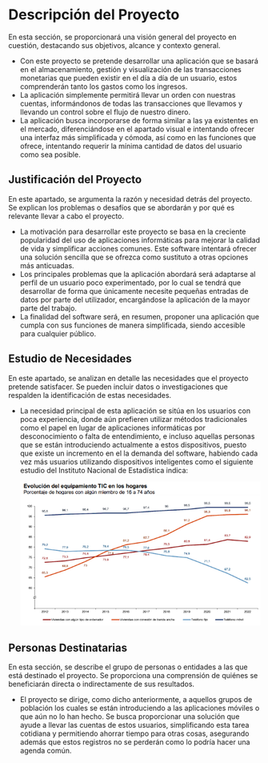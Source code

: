 # Descripción del Proyecto

En esta sección, se proporcionará una visión general del proyecto en cuestión, destacando sus objetivos, alcance y contexto general.

- Con este proyecto se pretende desarrollar una aplicación que se basará en el almacenamiento, gestión y visualización de las transacciones monetarias que pueden existir en el día a día de un usuario, estos comprenderán tanto los gastos como los ingresos.
- La aplicación simplemente permitirá llevar un orden con nuestras cuentas, informándonos de todas las transacciones que llevamos y llevando un control sobre el flujo de nuestro dinero.
- La aplicación busca incorporarse de forma similar a las ya existentes en el mercado, diferenciándose en el apartado visual e intentando ofrecer una interfaz más simplificada y cómoda, así como en las funciones que ofrece, intentando requerir la mínima cantidad de datos del usuario como sea posible.

## Justificación del Proyecto

En este apartado, se argumenta la razón y necesidad detrás del proyecto. Se explican los problemas o desafíos que se abordarán y por qué es relevante llevar a cabo el proyecto.

- La motivación para desarrollar este proyecto se basa en la creciente popularidad del uso de aplicaciones informáticas para mejorar la calidad de vida y simplificar acciones comunes. Este software intentará ofrecer una solución sencilla que se ofrezca como sustituto a otras opciones más anticuadas.
- Los principales problemas que la aplicación abordará será adaptarse al perfil de un usuario poco experimentado, por lo cual se tendrá que desarrollar de forma que únicamente necesite pequeñas entradas de datos por parte del utilizador, encargándose la aplicación de la mayor parte del trabajo.
- La finalidad del software será, en resumen, proponer una aplicación que cumpla con sus funciones de manera simplificada, siendo accesible para cualquier público.

## Estudio de Necesidades

En este apartado, se analizan en detalle las necesidades que el proyecto pretende satisfacer. Se pueden incluir datos o investigaciones que respalden la identificación de estas necesidades.

- La necesidad principal de esta aplicación se sitúa en los usuarios con poca experiencia, donde aún prefieren utilizar métodos tradicionales como el papel en lugar de aplicaciones informáticas por desconocimiento o falta de entendimiento, e incluso aquellas personas que se están introduciendo actualmente a estos dispositivos, puesto que existe un incremento en el la demanda del software, habiendo cada vez más usuarios utilizando dispositivos inteligentes como el siguiente estudio del Instituto Nacional de Estadística indica:

  ![Grafico](GraficoUsoDispMoviles.png)

## Personas Destinatarias

En esta sección, se describe el grupo de personas o entidades a las que está destinado el proyecto. Se proporciona una comprensión de quiénes se beneficiarán directa o indirectamente de sus resultados.

- El proyecto se dirige, como dicho anteriormente, a aquellos grupos de población los cuales se están introduciendo a las aplicaciones móviles o que aún no lo han hecho. Se busca proporcionar una solución que ayude a llevar las cuentas de estos usuarios, simplificando esta tarea cotidiana y permitiendo ahorrar tiempo para otras cosas, asegurando además que estos registros no se perderán como lo podría hacer una agenda común.

